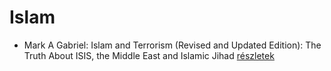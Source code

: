 # Islam

- Mark A Gabriel: Islam and Terrorism (Revised and Updated Edition): The Truth About ISIS, the Middle East and Islamic Jihad [részletek](_details/Mark%20A%20Gabriel.md#id_906)